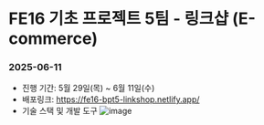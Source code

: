 # FE16 기초 프로젝트 5팀 - 링크샵 (E-commerce)
### 2025-06-11 
- 진행 기간: 5월 29일(목) ~ 6월 11일(수)
- 배포링크: https://fe16-bpt5-linkshop.netlify.app/
- 기술 스택 및 개발 도구
![image](https://github.com/user-attachments/assets/e7386448-7bc0-4b65-a891-02257e263cde)
